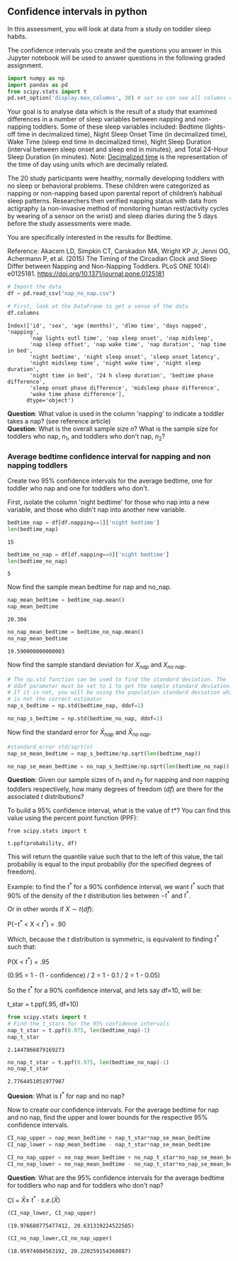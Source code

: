 
## Confidence intervals in python
In this assessment, you will look at data from a study on toddler sleep habits. 

The confidence intervals you create and the questions you answer in this Jupyter notebook will be used to answer questions in the following graded assignment.


```python
import numpy as np
import pandas as pd
from scipy.stats import t
pd.set_option('display.max_columns', 30) # set so can see all columns of the DataFrame
```

Your goal is to analyse data which is the result of a study that examined
differences in a number of sleep variables between napping and non-napping toddlers. Some of these
sleep variables included: Bedtime (lights-off time in decimalized time), Night Sleep Onset Time (in
decimalized time), Wake Time (sleep end time in decimalized time), Night Sleep Duration (interval
between sleep onset and sleep end in minutes), and Total 24-Hour Sleep Duration (in minutes). Note:
[Decimalized time](https://en.wikipedia.org/wiki/Decimal_time) is the representation of the time of day using units which are decimally related.   


The 20 study participants were healthy, normally developing toddlers with no sleep or behavioral
problems. These children were categorized as napping or non-napping based upon parental report of
children’s habitual sleep patterns. Researchers then verified napping status with data from actigraphy (a
non-invasive method of monitoring human rest/activity cycles by wearing of a sensor on the wrist) and
sleep diaries during the 5 days before the study assessments were made.


You are specifically interested in the results for Bedtime. 

Reference: Akacem LD, Simpkin CT, Carskadon MA, Wright KP Jr, Jenni OG, Achermann P, et al. (2015) The Timing of the Circadian Clock and Sleep Differ between Napping and Non-Napping Toddlers. PLoS ONE 10(4): e0125181. https://doi.org/10.1371/journal.pone.0125181


```python
# Import the data
df = pd.read_csv("nap_no_nap.csv") 
```


```python
# First, look at the DataFrame to get a sense of the data
df.columns
```




    Index(['id', 'sex', 'age (months)', 'dlmo time', 'days napped', 'napping',
           'nap lights outl time', 'nap sleep onset', 'nap midsleep',
           'nap sleep offset', 'nap wake time', 'nap duration', 'nap time in bed',
           'night bedtime', 'night sleep onset', 'sleep onset latency',
           'night midsleep time', 'night wake time', 'night sleep duration',
           'night time in bed', '24 h sleep duration', 'bedtime phase difference',
           'sleep onset phase difference', 'midsleep phase difference',
           'wake time phase difference'],
          dtype='object')



**Question**: What value is used in the column 'napping' to indicate a toddler takes a nap? (see reference article)  
**Question**: What is the overall sample size $n$? What is the sample size for toddlers who nap, $n_1$, and toddlers who don't nap, $n_2$?

### Average bedtime confidence interval for napping and non napping toddlers
Create two 95% confidence intervals for the average bedtime, one for toddler who nap and one for toddlers who don't.

First, isolate the column 'night bedtime' for those who nap into a new variable, and those who didn't nap into another new variable. 


```python
bedtime_nap = df[df.napping==1]['night bedtime']
len(bedtime_nap)
```




    15




```python
bedtime_no_nap = df[df.napping==0]['night bedtime']
len(bedtime_no_nap)
```




    5



Now find the sample mean bedtime for nap and no_nap.


```python
nap_mean_bedtime = bedtime_nap.mean()
nap_mean_bedtime
```




    20.304




```python
no_nap_mean_bedtime = bedtime_no_nap.mean()
no_nap_mean_bedtime
```




    19.590000000000003



Now find the sample standard deviation for $X_{nap}$ and $X_{no\ nap}$.


```python
# The np.std function can be used to find the standard deviation. The
# ddof parameter must be set to 1 to get the sample standard deviation.
# If it is not, you will be using the population standard deviation which
# is not the correct estimator
nap_s_bedtime = np.std(bedtime_nap, ddof=1)
```


```python
no_nap_s_bedtime = np.std(bedtime_no_nap, ddof=1)
```

Now find the standard error for $\bar{X}_{nap}$ and $\bar{X}_{no\ nap}$.


```python
#standard_error std/sqrt(n)
nap_se_mean_bedtime = nap_s_bedtime/np.sqrt(len(bedtime_nap))
```


```python
no_nap_se_mean_bedtime = no_nap_s_bedtime/np.sqrt(len(bedtime_no_nap))
```

**Question**: Given our sample sizes of $n_1$ and $n_2$ for napping and non napping toddlers respectively, how many degrees of freedom ($df$) are there for the associated $t$ distributions?

To build a 95% confidence interval, what is the value of t\*?  You can find this value using the percent point function (PPF): 
```
from scipy.stats import t

t.ppf(probability, df)
```
This will return the quantile value such that to the left of this value, the tail probabiliy is equal to the input probabiliy (for the specified degrees of freedom). 

Example: to find the $t^*$ for a 90% confidence interval, we want $t^*$ such that 90% of the density of the $t$ distribution lies between $-t^*$ and $t^*$.

Or in other words if $X \sim t(df)$:

P($-t^*$ < X < $t^*$) = .90

Which, because the $t$ distribution is symmetric, is equivalent to finding $t^*$ such that:  

P(X < $t^*$) = .95

(0.95 = 1 - (1 - confidence) / 2 = 1 - 0.1 / 2 = 1 - 0.05)

So the $t^*$ for a 90% confidence interval, and lets say df=10, will be:

t_star = t.ppf(.95, df=10)



```python
from scipy.stats import t
# Find the t_stars for the 95% confidence intervals
nap_t_star = t.ppf(0.975, len(bedtime_nap)-1)
nap_t_star
```




    2.1447866879169273




```python
no_nap_t_star = t.ppf(0.975, len(bedtime_no_nap)-1)
no_nap_t_star
```




    2.7764451051977987



**Quesion**: What is $t^*$ for nap and no nap?

Now to create our confidence intervals. For the average bedtime for nap and no nap, find the upper and lower bounds for the respective 95% confidence intervals.


```python
CI_nap_upper = nap_mean_bedtime + nap_t_star*nap_se_mean_bedtime
CI_nap_lower = nap_mean_bedtime - nap_t_star*nap_se_mean_bedtime
```


```python
CI_no_nap_upper = no_nap_mean_bedtime + no_nap_t_star*no_nap_se_mean_bedtime
CI_no_nap_lower = no_nap_mean_bedtime - no_nap_t_star*no_nap_se_mean_bedtime
```

**Question**: What are the 95% confidence intervals for the average bedtime for toddlers who nap and for toddlers who don't nap? 

CI = $\bar{X} \pm \ t^* \cdot s.e.(\bar{X})$


```python
(CI_nap_lower, CI_nap_upper)
```




    (19.976680775477412, 20.631319224522585)




```python
(CI_no_nap_lower,CI_no_nap_upper)
```




    (18.95974084563192, 20.220259154368087)


